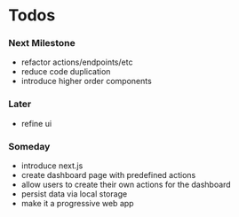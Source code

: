 # Todos

### Next Milestone

- refactor actions/endpoints/etc
- reduce code duplication
- introduce higher order components

### Later

- refine ui

### Someday

- introduce next.js
- create dashboard page with predefined actions
- allow users to create their own actions for the dashboard
- persist data via local storage
- make it a progressive web app
